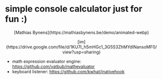 # simple console calculator just for fun :)

<p align="center">
    [Mathias Bynens](https://mathiasbynens.be/demo/animated-webp)  
</p>

<p align="center">
    [im](https://drive.google.com/file/d/1KU7I_h5mHGc1_3G5S3ZhMYdINansoMF0/view?usp=sharing)
</p>

- math expression evaluator engine: https://github.com/vatbub/mathevaluator  
- keyboard listener: https://github.com/kwhat/jnativehook  
